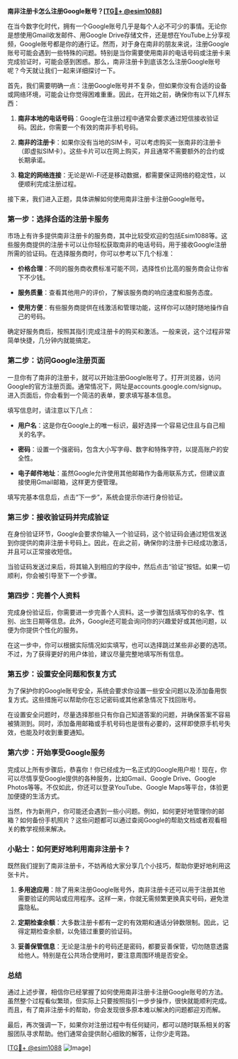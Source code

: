 **南非注册卡怎么注册Google账号？[[TG💪+ @esim1088](https://t.me/s/esim1088)]**

在当今数字化时代，拥有一个Google账号几乎是每个人必不可少的事情。无论你是想使用Gmail收发邮件、用Google Drive存储文件，还是想在YouTube上分享视频，Google账号都是你的通行证。然而，对于身在南非的朋友来说，注册Google账号可能会遇到一些特殊的问题。特别是当你需要使用南非的电话号码或注册卡来完成验证时，可能会感到困惑。那么，南非注册卡到底该怎么注册Google账号呢？今天就让我们一起来详细探讨一下。

首先，我们需要明确一点：注册Google账号并不复杂，但如果你没有合适的设备或网络环境，可能会让你觉得困难重重。因此，在开始之前，确保你有以下几样东西：

1. **南非本地的电话号码**：Google在注册过程中通常会要求通过短信接收验证码。因此，你需要一个有效的南非手机号码。
   
2. **南非的注册卡**：如果你没有当地的SIM卡，可以考虑购买一张南非的注册卡（即虚拟SIM卡）。这些卡片可以在网上购买，并且通常不需要额外的合约或长期承诺。

3. **稳定的网络连接**：无论是Wi-Fi还是移动数据，都需要保证网络的稳定性，以便顺利完成注册过程。

接下来，我们进入正题，具体讲解如何使用南非注册卡注册Google账号。

### 第一步：选择合适的注册卡服务

市场上有许多提供南非注册卡的服务商，其中比较受欢迎的包括Esim1088等。这些服务商提供的注册卡可以让你轻松获取南非的电话号码，用于接收Google注册所需的验证码。在选择服务商时，你可以参考以下几个标准：

- **价格合理**：不同的服务商收费标准可能不同，选择性价比高的服务商会让你省下不少钱。
  
- **服务质量**：查看其他用户的评价，了解该服务商的响应速度和服务态度。

- **使用方便**：有些服务商提供在线激活和管理功能，这样你可以随时随地操作自己的号码。

确定好服务商后，按照其指引完成注册卡的购买和激活。一般来说，这个过程非常简单快捷，几分钟内就能搞定。

### 第二步：访问Google注册页面

一旦你有了南非的注册卡，就可以开始注册Google账号了。打开浏览器，访问Google的官方注册页面。通常情况下，网址是accounts.google.com/signup。进入页面后，你会看到一个简洁的表单，要求填写基本信息。

填写信息时，请注意以下几点：

- **用户名**：这是你在Google上的唯一标识，最好选择一个容易记住且与自己相关的名字。
  
- **密码**：设置一个强密码，包含大小写字母、数字和特殊字符，以提高账户的安全性。

- **电子邮件地址**：虽然Google允许使用其他邮箱作为备用联系方式，但建议直接使用Gmail邮箱，这样更方便管理。

填写完基本信息后，点击“下一步”，系统会提示你进行身份验证。

### 第三步：接收验证码并完成验证

在身份验证环节，Google会要求你输入一个验证码，这个验证码会通过短信发送到你提供的南非注册卡号码上。因此，在此之前，确保你的注册卡已经成功激活，并且可以正常接收短信。

当验证码发送过来后，将其输入到相应的字段中，然后点击“验证”按钮。如果一切顺利，你会被引导至下一个步骤。

### 第四步：完善个人资料

完成身份验证后，你需要进一步完善个人资料。这一步骤包括填写你的名字、性别、出生日期等信息。此外，Google还可能会询问你的兴趣爱好或其他问题，以便为你提供个性化的服务。

在这一步中，你可以根据实际情况如实填写，也可以选择跳过某些非必要的选项。不过，为了获得更好的用户体验，建议尽量完整地填写所有信息。

### 第五步：设置安全问题和恢复方式

为了保护你的Google账号安全，系统会要求你设置一些安全问题以及添加备用恢复方式。这些措施可以帮助你在忘记密码或其他紧急情况下找回账号。

在设置安全问题时，尽量选择那些只有你自己知道答案的问题，并确保答案不容易被猜测到。同时，添加备用邮箱或手机号码也是很有必要的，这样即使原手机号失效，也能及时收到重要通知。

### 第六步：开始享受Google服务

完成以上所有步骤后，恭喜你！你已经成为一名正式的Google用户啦！现在，你可以尽情享受Google提供的各种服务，比如Gmail、Google Drive、Google Photos等等。不仅如此，你还可以登录YouTube、Google Maps等平台，体验更加便捷的生活方式。

当然，作为新用户，你可能还会遇到一些小问题。例如，如何更好地管理你的邮箱？如何备份手机照片？这些问题都可以通过查阅Google的帮助文档或者观看相关的教学视频来解决。

### 小贴士：如何更好地利用南非注册卡？

既然我们提到了南非注册卡，不妨再给大家分享几个小技巧，帮助你更好地利用这张卡片。

1. **多用途应用**：除了用来注册Google账号外，南非注册卡还可以用于注册其他需要验证的网站或应用程序。这样一来，你就无需频繁更换真实号码，避免泄露隐私。

2. **定期检查余额**：大多数注册卡都有一定的有效期和通话分钟数限制。因此，记得定期检查余额，以免错过重要的验证码。

3. **妥善保管信息**：无论是注册卡的号码还是密码，都要妥善保管，切勿随意透露给他人。特别是在公共场合使用时，要注意周围环境是否安全。

### 总结

通过上述步骤，相信你已经掌握了如何使用南非注册卡注册Google账号的方法。虽然整个过程看似繁琐，但实际上只要按照指引一步步操作，很快就能顺利完成。而且，有了南非注册卡的帮助，你会发现很多原本难以解决的问题都迎刃而解。

最后，再次强调一下，如果你对注册过程中有任何疑问，都可以随时联系相关的客服团队寻求帮助。他们通常会提供耐心细致的解答，让你少走弯路。

[[TG💪+ @esim1088](https://t.me/s/esim1088) ![Image](https://i.postimg.cc/4NQfJmqS/Snipaste-2025-05-13-00-14-12.png)]